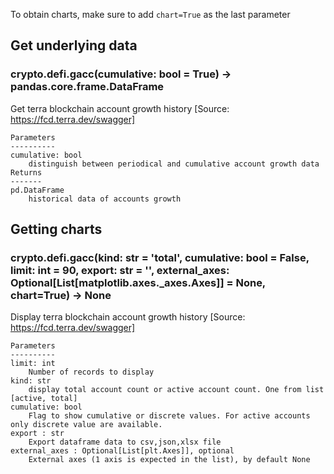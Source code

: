 To obtain charts, make sure to add `chart=True` as the last parameter

## Get underlying data 
### crypto.defi.gacc(cumulative: bool = True) -> pandas.core.frame.DataFrame

Get terra blockchain account growth history [Source: https://fcd.terra.dev/swagger]

    Parameters
    ----------
    cumulative: bool
        distinguish between periodical and cumulative account growth data
    Returns
    -------
    pd.DataFrame
        historical data of accounts growth

## Getting charts 
### crypto.defi.gacc(kind: str = 'total', cumulative: bool = False, limit: int = 90, export: str = '', external_axes: Optional[List[matplotlib.axes._axes.Axes]] = None, chart=True) -> None

Display terra blockchain account growth history [Source: https://fcd.terra.dev/swagger]

    Parameters
    ----------
    limit: int
        Number of records to display
    kind: str
        display total account count or active account count. One from list [active, total]
    cumulative: bool
        Flag to show cumulative or discrete values. For active accounts only discrete value are available.
    export : str
        Export dataframe data to csv,json,xlsx file
    external_axes : Optional[List[plt.Axes]], optional
        External axes (1 axis is expected in the list), by default None
